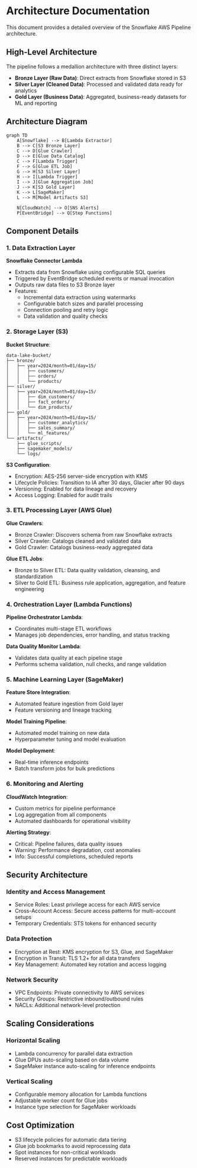 # Architecture Documentation

This document provides a detailed overview of the Snowflake AWS Pipeline architecture.

## High-Level Architecture

The pipeline follows a medallion architecture with three distinct layers:

- **Bronze Layer (Raw Data)**: Direct extracts from Snowflake stored in S3
- **Silver Layer (Cleaned Data)**: Processed and validated data ready for analytics
- **Gold Layer (Business Data)**: Aggregated, business-ready datasets for ML and reporting

## Architecture Diagram

```mermaid
graph TD
    A[Snowflake] --> B[Lambda Extractor]
    B --> C[S3 Bronze Layer]
    C --> D[Glue Crawler]
    D --> E[Glue Data Catalog]
    C --> F[Lambda Trigger]
    F --> G[Glue ETL Job]
    G --> H[S3 Silver Layer]
    H --> I[Lambda Trigger]
    I --> J[Glue Aggregation Job]
    J --> K[S3 Gold Layer]
    K --> L[SageMaker]
    L --> M[Model Artifacts S3]
    
    N[CloudWatch] --> O[SNS Alerts]
    P[EventBridge] --> Q[Step Functions]
```

## Component Details

### 1. Data Extraction Layer

**Snowflake Connector Lambda**
- Extracts data from Snowflake using configurable SQL queries
- Triggered by EventBridge scheduled events or manual invocation
- Outputs raw data files to S3 Bronze layer
- Features:
  - Incremental data extraction using watermarks
  - Configurable batch sizes and parallel processing
  - Connection pooling and retry logic
  - Data validation and quality checks

### 2. Storage Layer (S3)

**Bucket Structure**:
```
data-lake-bucket/
├── bronze/
│   ├── year=2024/month=01/day=15/
│   │   ├── customers/
│   │   ├── orders/
│   │   └── products/
├── silver/
│   ├── year=2024/month=01/day=15/
│   │   ├── dim_customers/
│   │   ├── fact_orders/
│   │   └── dim_products/
├── gold/
│   ├── year=2024/month=01/day=15/
│   │   ├── customer_analytics/
│   │   ├── sales_summary/
│   │   └── ml_features/
└── artifacts/
    ├── glue_scripts/
    ├── sagemaker_models/
    └── logs/
```

**S3 Configuration**:
- Encryption: AES-256 server-side encryption with KMS
- Lifecycle Policies: Transition to IA after 30 days, Glacier after 90 days
- Versioning: Enabled for data lineage and recovery
- Access Logging: Enabled for audit trails

### 3. ETL Processing Layer (AWS Glue)

**Glue Crawlers**:
- Bronze Crawler: Discovers schema from raw Snowflake extracts
- Silver Crawler: Catalogs cleaned and validated data
- Gold Crawler: Catalogs business-ready aggregated data

**Glue ETL Jobs**:
- Bronze to Silver ETL: Data quality validation, cleansing, and standardization
- Silver to Gold ETL: Business rule application, aggregation, and feature engineering

### 4. Orchestration Layer (Lambda Functions)

**Pipeline Orchestrator Lambda**:
- Coordinates multi-stage ETL workflows
- Manages job dependencies, error handling, and status tracking

**Data Quality Monitor Lambda**:
- Validates data quality at each pipeline stage
- Performs schema validation, null checks, and range validation

### 5. Machine Learning Layer (SageMaker)

**Feature Store Integration**:
- Automated feature ingestion from Gold layer
- Feature versioning and lineage tracking

**Model Training Pipeline**:
- Automated model training on new data
- Hyperparameter tuning and model evaluation

**Model Deployment**:
- Real-time inference endpoints
- Batch transform jobs for bulk predictions

### 6. Monitoring and Alerting

**CloudWatch Integration**:
- Custom metrics for pipeline performance
- Log aggregation from all components
- Automated dashboards for operational visibility

**Alerting Strategy**:
- Critical: Pipeline failures, data quality issues
- Warning: Performance degradation, cost anomalies
- Info: Successful completions, scheduled reports

## Security Architecture

### Identity and Access Management
- Service Roles: Least privilege access for each AWS service
- Cross-Account Access: Secure access patterns for multi-account setups
- Temporary Credentials: STS tokens for enhanced security

### Data Protection
- Encryption at Rest: KMS encryption for S3, Glue, and SageMaker
- Encryption in Transit: TLS 1.2+ for all data transfers
- Key Management: Automated key rotation and access logging

### Network Security
- VPC Endpoints: Private connectivity to AWS services
- Security Groups: Restrictive inbound/outbound rules
- NACLs: Additional network-level protection

## Scaling Considerations

### Horizontal Scaling
- Lambda concurrency for parallel data extraction
- Glue DPUs auto-scaling based on data volume
- SageMaker instance auto-scaling for inference endpoints

### Vertical Scaling
- Configurable memory allocation for Lambda functions
- Adjustable worker count for Glue jobs
- Instance type selection for SageMaker workloads

## Cost Optimization

- S3 lifecycle policies for automatic data tiering
- Glue job bookmarks to avoid reprocessing data
- Spot instances for non-critical workloads
- Reserved instances for predictable workloads